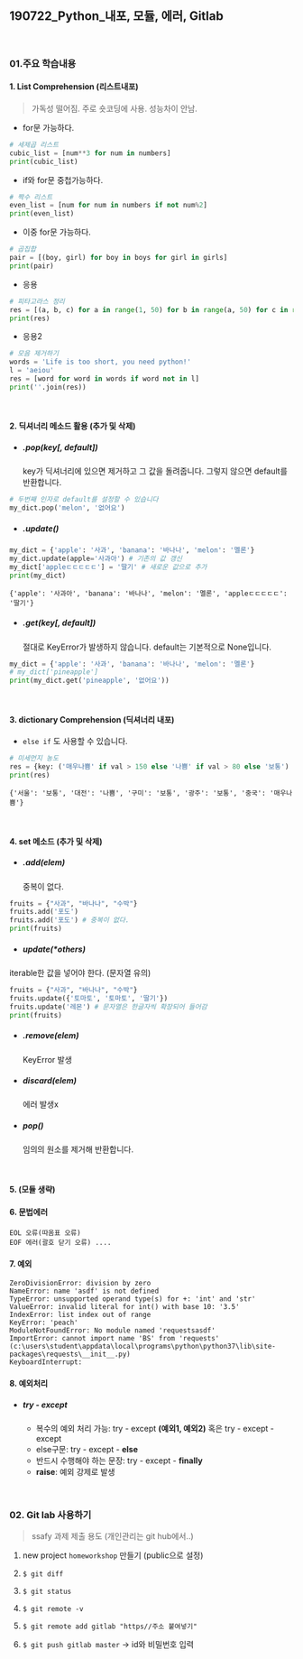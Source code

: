 ## 190722_Python_내포, 모듈, 에러, Gitlab

<br>

### 01.주요 학습내용

#### 1. List Comprehension (리스트내포)

> 가독성 떨어짐. 주로 숏코딩에 사용. 성능차이 안남.

- for문 가능하다.

```python
# 세제곱 리스트
cubic_list = [num**3 for num in numbers]
print(cubic_list)
```

- if와 for문 중첩가능하다.

```python
# 짝수 리스트
even_list = [num for num in numbers if not num%2]
print(even_list)
```

- 이중 for문 가능하다.

```python
# 곱집합
pair = [(boy, girl) for boy in boys for girl in girls]
print(pair)
```

- 응용

```python
# 피타고라스 정리
res = [(a, b, c) for a in range(1, 50) for b in range(a, 50) for c in range(b, 50) if a*a + b*b == c*c]
print(res)
```

- 응용2

```python
# 모음 제거하기
words = 'Life is too short, you need python!'
l = 'aeiou'
res = [word for word in words if word not in l]
print(''.join(res))
```

<br>

#### 2. 딕셔너리 메소드 활용 (추가 및 삭제)

- ##### .pop(key[, default])

  key가 딕셔너리에 있으면 제거하고 그 값을 돌려줍니다. 그렇지 않으면 default를 반환합니다.

```python
# 두번째 인자로 default를 설정할 수 있습니다
my_dict.pop('melon', '없어요')
```

- ##### .update()

```python
my_dict = {'apple': '사과', 'banana': '바나나', 'melon': '멜론'}
my_dict.update(apple='사과아') # 기존의 값 갱신
my_dict['appleㄷㄷㄷㄷㄷ'] = '딸기' # 새로운 값으로 추가
print(my_dict)
```

```
{'apple': '사과아', 'banana': '바나나', 'melon': '멜론', 'appleㄷㄷㄷㄷㄷ': '딸기'}
```

- ##### .get(key[, default])

  절대로 KeyError가 발생하지 않습니다. default는 기본적으로 None입니다.

```python
my_dict = {'apple': '사과', 'banana': '바나나', 'melon': '멜론'}
# my_dict['pineapple']
print(my_dict.get('pineapple', '없어요'))
```

<br>

#### 3. dictionary Comprehension  (딕셔너리 내포)

- `else if` 도 사용할 수 있습니다.

```python
# 미세먼지 농도
res = {key: ('매우나쁨' if val > 150 else '나쁨' if val > 80 else '보통') for key, val in dusts.items()}
print(res)
```

```
{'서울': '보통', '대전': '나쁨', '구미': '보통', '광주': '보통', '중국': '매우나쁨'}
```

<br>

#### 4. set 메소드 (추가 및 삭제)

- ##### .add(elem)

  중복이 없다.

```python
fruits = {"사과", "바나나", "수박"}
fruits.add('포도')
fruits.add('포도') # 중복이 없다.
print(fruits)
```

- ##### update(*others)
iterable한 값을 넣어야 한다. (문자열 유의)

```python
fruits = {"사과", "바나나", "수박"}
fruits.update({'토마토', '토마토', '딸기'})
fruits.update('레몬') # 문자열은 한글자씩 확장되어 들어감
print(fruits)
```

- ##### .remove(elem)

  KeyError 발생

- ##### discard(elem)

  에러 발생x

- ##### pop()

  임의의 원소를 제거해 반환합니다.

<br>

#### 5. (모듈 생략)

#### 6. 문법에러

```
EOL 오류(따옴표 오류)
EOF 에러(괄호 닫기 오류) ....
```

#### 7. 예외

```
ZeroDivisionError: division by zero
NameError: name 'asdf' is not defined
TypeError: unsupported operand type(s) for +: 'int' and 'str'
ValueError: invalid literal for int() with base 10: '3.5'
IndexError: list index out of range
KeyError: 'peach'
ModuleNotFoundError: No module named 'requestsasdf'
ImportError: cannot import name 'BS' from 'requests' (c:\users\student\appdata\local\programs\python\python37\lib\site-packages\requests\__init__.py)
KeyboardInterrupt: 
```

#### 8. 예외처리

- ##### try - except

  - 복수의 예외 처리 가능: try - except **(예외1, 예외2)** 혹은 try - except - except
  - else구문: try - except - **else** 
  - 반드시 수행해야 하는 문장: try - except - **finally**
  - **raise**: 예외 강제로 발생


<br>

### 02. Git lab 사용하기

> ssafy 과제 제출 용도 (개인관리는 git hub에서..)

1. new project `homeworkshop` 만들기 (public으로 설정)

2. `$ git diff`

3. `$ git status`

4. `$ git remote -v`

5. `$ git remote add gitlab "https//주소 붙여넣기"`

6. `$ git push gitlab master` -> id와 비밀번호 입력
